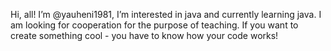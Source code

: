 Hi, all! I’m @yauheni1981, I’m interested in java and currently learning java. I am looking for cooperation for the purpose of teaching.
If you want to create something cool - you have to know how your code works!
